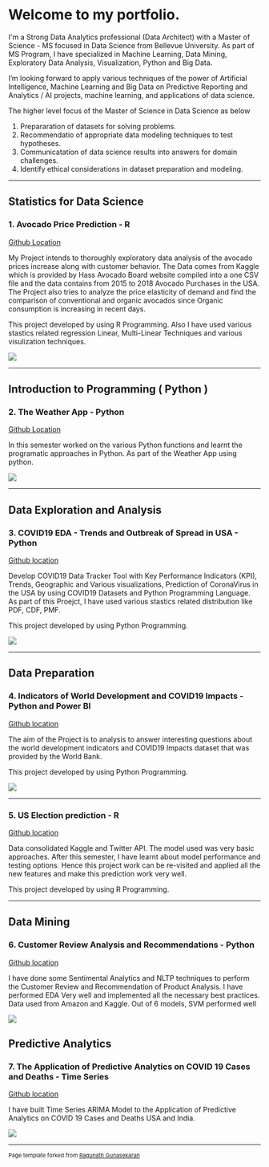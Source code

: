 # Welcome to my portfolio.

I'm a Strong Data Analytics professional (Data Architect) with a Master of Science - MS focused in Data Science from Bellevue University.  As part of MS Program, I have specialized in Machine Learning, Data Mining, Exploratory Data Analysis, Visualization, Python and Big Data.

I’m looking forward to apply various techniques of the power of Artificial Intelligence, Machine Learning  and Big Data on Predictive Reporting and Analytics / AI projects, machine learning, and applications of data science.

The higher level focus of the Master of Science in Data Science as below

  1. Prepararation of datasets for solving problems.
  2. Recommendatio of appropriate data modeling techniques to test hypotheses.
  3. Communicatation of data science results into answers for domain challenges.
  4. Identify ethical considerations in dataset preparation and modeling.

---

## Statistics for Data Science 

### 1. Avocado Price Prediction - R

[Github Location](https://github.com/RGunasekaran21249030/DSC520-new/tree/master/assignments/Final%20Project)

My Project intends to thoroughly exploratory data analysis of the avocado prices increase along with customer behavior. The Data comes from Kaggle which is provided by Hass Avocado Board website compiled into a one CSV file and the data contains from 2015 to 2018 Avocado Purchases in the USA. The Project also tries to analyze the price elasticity of demand and find the comparison of conventional and organic avocados since Organic consumption is increasing in recent days.

This project developed by using R Programming. Also I have used various stastics related regression Linear, Multi-Linear Techniques and various visulization techniques.

<img src="Avocado Price Prediction.jpg?raw=true"/>

----

## Introduction to Programming ( Python )
### 2. The Weather App - Python

[Github Location](https://github.com/RGunasekaran21249030/DS510_Week2_1)

In this semester worked on the various Python functions and learnt the programatic approaches in Python. As part of the Weather App using python.

<img src="Weather App.png"/>

---

## Data Exploration and Analysis
### 3. COVID19 EDA - Trends and Outbreak of Spread in USA - Python

[Github location](https://github.com/RGunasekaran21249030/DS530-RGunasekaran/tree/master/Final%20Project)

Develop COVID19 Data Tracker Tool with Key Performance Indicators (KPI), Trends, Geographic and Various visualizations, Prediction of CoronaVirus in the USA by using COVID19 Datasets and Python Programming Language. As part of this Proejct, I have used various stastics related distribution like PDF, CDF, PMF.

This project developed by using Python Programming.


<img src="PDF.PNG"/>

---

## Data Preparation
### 4. Indicators of World Development and COVID19 Impacts - Python and Power BI

[Github location](https://github.com/RGunasekaran21249030/DSC540/tree/master/Week%2011%20%26%2012)

The aim of the Project is to analysis to answer interesting questions about the world development indicators and COVID19 Impacts dataset that was provided by the World Bank.

This project developed by using Python Programming.


<img src="COVID19EDA.PNG"/>

---
### 5. US Election prediction - R

[Github location](https://github.com/RGunasekaran21249030/DSC540/tree/master/Week%2011%20%26%2012)

Data consolidated Kaggle and Twitter API. The model used was very basic approaches. After this semester, I have learnt about model performance and testing options. Hence this project work can be re-visited and applied all the new features and make this prediction work very well. 

This project developed by using R Programming.

---

## Data Mining

### 6. Customer Review Analysis and Recommendations - Python
[Github location](https://github.com/RGunasekaran21249030/DSC550/tree/master/Week%2010)

I have done some Sentimental Analytics and NLTP techniques to perform the Customer Review and Recommendation of Product Analysis. I have performed EDA Very well and implemented all the necessary best practices. Data used from Amazon and Kaggle. Out of 6 models, SVM performed well

<img src="Sentiment.PNG"/>

## Predictive Analytics

### 7. The Application of Predictive Analytics on COVID 19 Cases and Deaths - Time Series
[Github location](https://github.com/RGunasekaran21249030/DSC630)

I have built Time Series ARIMA Model to the Application of Predictive Analytics on COVID 19 Cases and Deaths USA and India.

<img src="Predictive Analysis.PNG"/>





---
<p style="font-size:11px">Page template forked from <a href="https://github.com/RGunasekaran21249030/RagunathGuasekaran.github.io">Ragunath Gunasekaran </a></p>
<!-- Remove above link if you don't want to attibute -->




